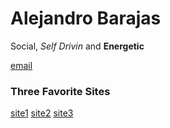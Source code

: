# Alejandro Barajas
Social, _Self Drivin_ and **Energetic**

[email](alejandro.barajas@eagles.ewu.edu)

### Three Favorite Sites
[site1](facebook.com)
[site2](google.com)
[site3](youtube.com)